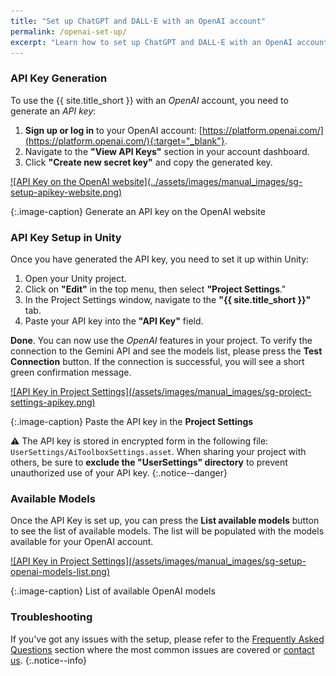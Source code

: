 ```yaml
---
title: "Set up ChatGPT and DALL·E with an OpenAI account"
permalink: /openai-set-up/
excerpt: "Learn how to set up ChatGPT and DALL·E with an OpenAI account."
---
```


### API Key Generation
To use the {{ site.title_short }} with an *OpenAI* account, you need to generate an *API key*:
1. **Sign up or log in** to your OpenAI account: [https://platform.openai.com/](https://platform.openai.com/){:target="_blank"}.
1. Navigate to the **"View API Keys"** section in your account dashboard.
1. Click **"Create new secret key"** and copy the generated key.

<a href="/assets/images/manual_images/sg-setup-apikey-website.png">
![API Key on the OpenAI website](../assets/images/manual_images/sg-setup-apikey-website.png)
</a>

{:.image-caption}
Generate an API key on the OpenAI website

### API Key Setup in Unity
Once you have generated the API key, you need to set it up within Unity:
1. Open your Unity project.
1. Click on **"Edit"** in the top menu, then select **"Project Settings**."
1. In the Project Settings window, navigate to the **"{{ site.title_short }}"** tab.
1. Paste your API key into the **"API Key"** field.

**Done**. You can now use the *OpenAI* features in your project. 
To verify the connection to the Gemini API and see the models list, please press the **Test Connection** button. If the connection is successful, you will see a short green confirmation message.

<a href="/assets/images/manual_images/sg-project-settings-apikey.png">
![API Key in Project Settings](/assets/images/manual_images/sg-project-settings-apikey.png)
</a>

{:.image-caption}
Paste the API key in the **Project Settings**

⚠️ The API key is stored in encrypted form in the following file: `UserSettings/AiToolboxSettings.asset`. When sharing your project with others, be sure to **exclude the "UserSettings" directory** to prevent unauthorized use of your API key.
{:.notice--danger}

### Available Models

Once the API Key is set up, you can press the **List available models** button to see the list of available models. The list will be populated with the models available for your OpenAI account.

<a href="/assets/images/manual_images/sg-setup-openai-models-list.png">
![API Key in Project Settings](/assets/images/manual_images/sg-setup-openai-models-list.png)
</a>

{:.image-caption}
List of available OpenAI models


### Troubleshooting

If you've got any issues with the setup, please refer to the [Frequently Asked Questions](/faq/) section where the most common issues are covered or [contact us](/contact-details/).
{:.notice--info}
